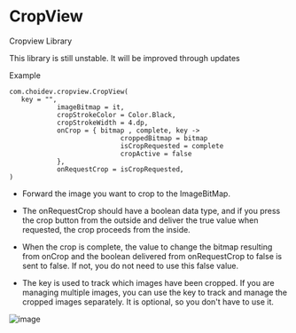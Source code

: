 # CropView
 Cropview Library

This library is still unstable. It will be improved through updates


Example

	com.choidev.cropview.CropView(
	   key = "",
				imageBitmap = it,
				cropStrokeColor = Color.Black,
				cropStrokeWidth = 4.dp,
				onCrop = { bitmap , complete, key ->
								croppedBitmap = bitmap
								isCropRequested = complete
								cropActive = false
				},
				onRequestCrop = isCropRequested,
	)

- Forward the image you want to crop to the ImageBitMap.

- The onRequestCrop should have a boolean data type, and if you press the crop button from the outside and deliver the true value when requested, the crop proceeds from the inside.

- When the crop is complete, the value to change the bitmap resulting from onCrop and the boolean delivered from onRequestCrop to false is sent to false. If not, you do not need to use this false value.

- The key is used to track which images have been cropped. If you are managing multiple images, you can use the key to track and manage the cropped images separately. It is optional, so you don't have to use it.

![image](https://github.com/user-attachments/assets/a201d3a7-f984-4195-9976-2b746c1aadd9)
